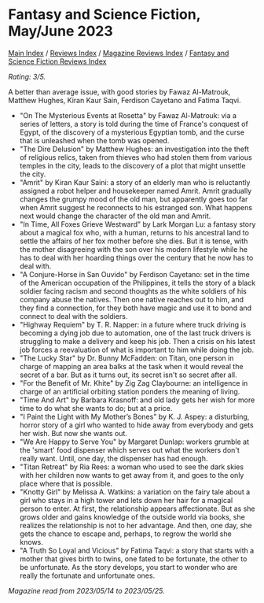 # Fantasy and Science Fiction, May/June 2023

[Main Index](../../../README.md) / [Reviews Index](../../README.md) / [Magazine Reviews Index](../README.md) / [Fantasy and Science Fiction Reviews Index](README.md)

*Rating: 3/5.*

A better than average issue, with good stories by Fawaz Al-Matrouk, Matthew Hughes, Kiran Kaur Sain, Ferdison Cayetano and Fatima Taqvi.

- "On The Mysterious Events at Rosetta" by Fawaz Al-Matrouk: via a series of letters, a story is told during the time of France's conquest of Egypt, of the discovery of a mysterious Egyptian tomb, and the curse that is unleashed when the tomb was opened.
- "The Dire Delusion" by Matthew Hughes: an investigation into the theft of religious relics, taken from thieves who had stolen them from various temples in the city, leads to the discovery of a plot that might unsettle the city.
- "Amrit" by Kiran Kaur Saini: a story of an elderly man who is reluctantly assigned a robot helper and housekeeper named Amrit. Amrit gradually changes the grumpy mood of the old man, but apparently goes too far when Amrit suggest he reconnects to his estranged son. What happens next would change the character of the old man and Amrit.
- "In Time, All Foxes Grieve Westward" by Lark Morgan Lu: a fantasy story about a magical fox who, with a human, returns to his ancestral land to settle the affairs of her fox mother before she dies. But it is tense, with the mother disagreeing with the son over his modern lifestyle while he has to deal with her hoarding things over the century that he now has to deal with.
- "A Conjure-Horse in San Ouvido" by Ferdison Cayetano: set in the time of the American occupation of the Philippines, it tells the story of a black soldier facing racism and second thoughts as the white soldiers of his company abuse the natives. Then one native reaches out to him, and they find a connection, for they both have magic and use it to bond and connect to deal with the soldiers.
- "Highway Requiem" by T. R. Napper: in a future where truck driving is becoming a dying job due to automation, one of the last truck drivers is struggling to make a delivery and keep his job. Then a crisis on his latest job forces a reevaluation of what is important to him while doing the job.
- "The Lucky Star" by Dr. Bunny McFadden: on Titan, one person in charge of mapping an area balks at the task when it would reveal the secret of a bar. But as it turns out, its secret isn't so secret after all.
- "For the Benefit of Mr. Khite" by Zig Zag Claybourne: an intelligence in charge of an artificial orbiting station ponders the meaning of living.
- "Time And Art" by Barbara Krasnoff: and old lady gets her wish for more time to do what she wants to do; but at a price.
- "I Paint the Light with My Mother’s Bones" by K. J. Aspey: a disturbing, horror story of a girl who wanted to hide away from everybody and gets her wish. But now she wants out.
- "We Are Happy to Serve You" by Margaret Dunlap: workers grumble at the 'smart' food dispenser which serves out what the workers don't really want. Until, one day, the dispenser has had enough.
- "Titan Retreat" by Ria Rees: a woman who used to see the dark skies with her children now wants to get away from it, and goes to the only place where that is possible.
- "Knotty Girl" by Melissa A. Watkins: a variation on the fairy tale about a girl who stays in a high tower and lets down her hair for a magical person to enter. At first, the relationship appears affectionate. But as she grows older and gains knowledge of the outside world via books, she realizes the relationship is not to her advantage. And then, one day, she gets the chance to escape and, perhaps, to regrow the world she knows.
- "A Truth So Loyal and Vicious" by Fatima Taqvi: a story that starts with a mother that gives birth to twins, one fated to be fortunate, the other to be unfortunate. As the story develops, you start to wonder who are really the fortunate and unfortunate ones.

*Magazine read from 2023/05/14 to 2023/05/25.*
